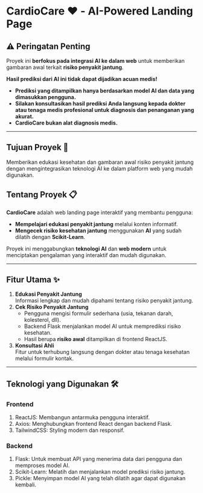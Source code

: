 # **CardioCare ❤️ - AI-Powered Landing Page**

## **⚠️ Peringatan Penting**
Proyek ini **berfokus pada integrasi AI ke dalam web** untuk memberikan gambaran awal terkait **risiko penyakit jantung**.  

**Hasil prediksi dari AI ini tidak dapat dijadikan acuan medis!**
- **Prediksi yang ditampilkan hanya berdasarkan model AI dan data yang dimasukkan pengguna.**
- **Silakan konsultasikan hasil prediksi Anda langsung kepada dokter atau tenaga medis profesional untuk diagnosis dan penanganan yang akurat.**
- **CardioCare bukan alat diagnosis medis.**
---

## **Tujuan Proyek 🎯**
Memberikan edukasi kesehatan dan gambaran awal risiko penyakit jantung dengan mengintegrasikan teknologi AI ke dalam platform web yang mudah digunakan.

## **Tentang Proyek 📋**
**CardioCare** adalah web landing page interaktif yang membantu pengguna:
- **Mempelajari edukasi penyakit jantung** melalui konten informatif.
- **Mengecek risiko kesehatan jantung** menggunakan **AI** yang sudah dilatih dengan **Scikit-Learn**.

Proyek ini menggabungkan **teknologi AI** dan **web modern** untuk menciptakan pengalaman yang interaktif dan mudah digunakan.

---

## **Fitur Utama ✨**
1. **Edukasi Penyakit Jantung**  
   Informasi lengkap dan mudah dipahami tentang risiko penyakit jantung.
2. **Cek Risiko Penyakit Jantung**  
   - Pengguna mengisi formulir sederhana (usia, tekanan darah, kolesterol, dll).
   - Backend Flask menjalankan model AI untuk memprediksi risiko kesehatan.
   - Hasil berupa **risiko awal** ditampilkan di frontend ReactJS.
3. **Konsultasi Ahli**  
   Fitur untuk terhubung langsung dengan dokter atau tenaga kesehatan melalui formulir kontak.

---

## **Teknologi yang Digunakan 🛠️**
### **Frontend**
1. ReactJS: Membangun antarmuka pengguna interaktif.
2. Axios: Menghubungkan frontend React dengan backend Flask.
3. TailwindCSS: Styling modern dan responsif.
### **Backend**
1. Flask: Untuk membuat API yang menerima data dari pengguna dan memproses model AI.
2. Scikit-Learn: Melatih dan menjalankan model prediksi risiko jantung.
3. Pickle: Menyimpan model AI yang telah dilatih agar dapat digunakan kembali.
